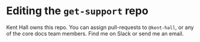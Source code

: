 
# Editing the `get-support` repo

Kent Hall owns this repo. You can assign pull-requests to `@kent-hall`, or any of the core docs team members. Find me on Slack or send me an email.
